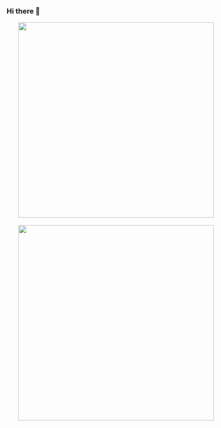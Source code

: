 ### Hi there 👋

<!--
**ahmad-asyraf/ahmad-asyraf** is a ✨ _special_ ✨ repository because its `README.md` (this file) appears on your GitHub profile.

Here are some ideas to get you started:

- 🔭 I’m currently working on ...
- 🌱 I’m currently learning ...
- 👯 I’m looking to collaborate on ...
- 🤔 I’m looking for help with ...
- 💬 Ask me about ...
- 📫 How to reach me: ...
- 😄 Pronouns: ...
- ⚡ Fun fact: ...
-->
<p align="center">
    <img src="https://github-readme-stats.vercel.app/api?username=ahmad-asyraf&theme=tokyonight" width="450px">
    <br><br>
    <img src="https://github-readme-stats.vercel.app/api/top-langs/?username=ahmad-asyraf&layout=compact&theme=tokyonight" width="450px">
</p>
 
